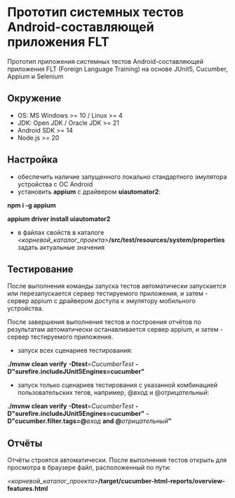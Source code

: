 # Прототип системных тестов Android-составляющей приложения FLT

Прототип приложения системных тестов Android-составляющей приложения FLT (Foreign Language Training) на основе JUnit5, Cucumber, Appium и Selenium

## Окружение

- OS: MS Windows >= 10 / Linux >= 4
- JDK: Open JDK / Oracle JDK >= 21
- Android SDK >= 14
- Node.js >= 20

## Настройка

- обеспечить наличие запущенного локально стандартного эмулятора устройства с ОС Android
- установить **appium** с драйвером **uiautomator2**:

**npm i -g appium**

**appium driver install uiautomator2**

- в файлах свойств в каталоге _\<корневой_каталог_проекта\>_**/src/test/resources/system/properties** задать актуальные значения

## Тестирование

После выполнения команды запуска тестов автоматически запускается или перезапускается сервер тестируемого приложения, и затем - сервер appium с драйвером доступа к эмулятору мобильного устройства.

После завершения выполнения тестов и построения отчётов по результатам автоматически останавливается сервер appium, и затем - сервер тестируемого приложения.

- запуск всех сценариев тестирования:

**./mvnw clean verify** **-Dtest**=_CucumberTest_ **-D"surefire.includeJUnit5Engines=cucumber"**

- запуск только сценариев тестирования с указанной комбинацией пользовательских тегов, например, @_вход_ и @_отрицательный_:

**./mvnw clean verify** **-Dtest**=_CucumberTest_ **-D"surefire.includeJUnit5Engines=cucumber"** **-D"cucumber.filter.tags=@**_вход_ **and @**_отрицательный_**"**

## Отчёты

Отчёты строятся автоматически. После выполнения тестов открыть для просмотра в браузере файл, расположенный по пути:

_\<корневой_каталог_проекта\>_**/target/cucumber-html-reports/overview-features.html**